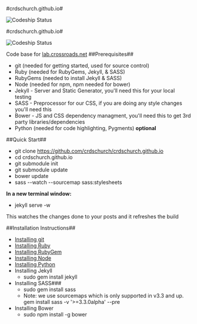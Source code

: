 #crdschurch.github.io#


![Codeship Status](https://www.codeship.io/projects/b3642f40-b8f5-0131-7963-32260bb6295c/status "Codeship Status")

#crdschurch.github.io#


![Codeship Status](https://www.codeship.io/projects/b3642f40-b8f5-0131-7963-32260bb6295c/status "Codeship Status")

Code base for [lab.crossroads.net](http://lab.crossroads.net)
##Prerequisites##
- git (needed for getting started, used for source control)
- Ruby (needed for RubyGems, Jekyll, & SASS)
- RubyGems (needed to install Jekyll & SASS)
- Node (needed for npm, npm needed for bower)
- Jekyll - Server and Static Generator, you'll need this for your local testing
- SASS - Preprocessor for our CSS, if you are doing any style changes you'll need this
- Bower - JS and CSS dependency managment, you'll need this to get 3rd party libraries/dependencies
- Python (needed for code highlighting, Pygments) **optional**

##Quick Start##
- git clone https://github.com/crdschurch/crdschurch.github.io
- cd crdschurch.github.io
- git submodule init
- git submodule update
- bower update
- sass --watch --sourcemap sass:stylesheets

**In a new terminal window:**
- jekyll serve -w

This watches the changes done to your posts and it refreshes the build

##Installation Instructions##
- [Installing git](http://git-scm.com/downloads)
- [Installing Ruby](https://www.ruby-lang.org/en/downloads/)
- [Installing RubyGem](http://rubygems.org/pages/download)
- [Installing Node](http://nodejs.org/)
- [Installing Python](http://www.python.org/getit/)
- Installing Jekyll
  - sudo gem install jekyll
- Installing SASS###
  - sudo gem install sass
  - Note: we use sourcemaps which is only supported in v3.3 and up. gem install sass -v '>=3.3.0alpha' --pre
- Installing Bower
  - sudo npm install -g bower

